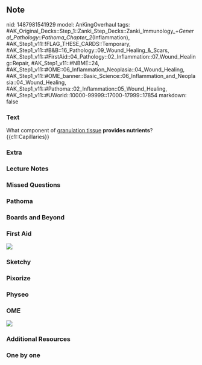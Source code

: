 ## Note
nid: 1487981541929
model: AnKingOverhaul
tags: #AK_Original_Decks::Step_1::Zanki_Step_Decks::Zanki_Immunology_+_General_Pathology::Pathoma_Chapter_2_(Inflammation), #AK_Step1_v11::!FLAG_THESE_CARDS::Temporary, #AK_Step1_v11::#B&B::16_Pathology::09_Wound_Healing_&_Scars, #AK_Step1_v11::#FirstAid::04_Pathology::02_Inflammation::07_Wound_Healing::Repair, #AK_Step1_v11::#NBME::24, #AK_Step1_v11::#OME::06_Inflammation_Neoplasia::04_Wound_Healing, #AK_Step1_v11::#OME_banner::Basic_Science::06_Inflammation_and_Neoplasia::04_Wound_Healing, #AK_Step1_v11::#Pathoma::02_Inflammation::05_Wound_Healing, #AK_Step1_v11::#UWorld::10000-99999::17000-17999::17854
markdown: false

### Text
<div>
  <div>
    What component of <u>granulation tissue</u> <b>provides
    nutrients</b>?
  </div>
  <div>
    {{c1::Capillaries}}
  </div>
</div>

### Extra


### Lecture Notes


### Missed Questions


### Pathoma


### Boards and Beyond


### First Aid
<img src="tmpvK5igd.png">

### Sketchy


### Pixorize


### Physeo


### OME
<div class="ome-widget">
  <a href=
  "https://onlinemeded.org/spa/inflammation-and-neoplasia/wound-healing/acquire?ref=anki">
  <img src="_OME_AnkiFlashcards_Lesson_3.png"></a>
</div>

### Additional Resources


### One by one

